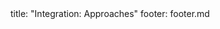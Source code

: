<frontmatter>
title: "Integration: Approaches"
footer: footer.md
</frontmatter>

<include src="container-inPage-asFlat.md" boilerplate />